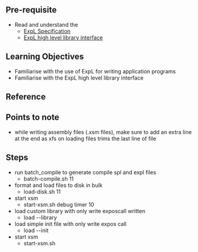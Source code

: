 ## Pre-requisite

- Read and understand the 
  - [ExpL Specification](https://exposnitc.github.io/support_tools-files/expl.html) 
  - [ExpL high level library interface](https://exposnitc.github.io/os_spec-files/dynamicmemoryroutines.html) 

## Learning Objectives 

- Familiarise with the use of ExpL for writing application programs
- Familiarise with the ExpL high level library interface

## Reference

## Points to note

- while writing assembly files (.xsm files), make sure to add an extra line at the end as xfs on loading files trims the last line of file

## Steps

- run batch_compile to generate compile spl and expl files
  - batch-compile.sh 11
- format and load files to disk in bulk
  - load-disk.sh 11
- start xsm
  - start-xsm.sh debug timer 10
- load custom library with only write exposcall written
  - load --library <path to custom lib>
- load simple init file with only write expos call
  - load --init <path to simple-init.xsm>
- start xsm
  - start-xsm.sh

